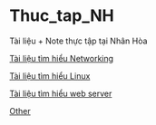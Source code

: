 # Thuc_tap_NH
Tài liệu + Note thực tập tại Nhân Hòa 

[Tài liệu tìm hiểu Networking](Network/README.md)

[Tài liệu tìm hiểu Linux](Linux/README.md)

[Tài liệu tìm hiểu web server](Webserver/README.md)

[Other](Other/REAME.md)